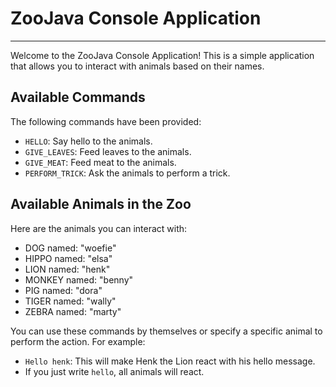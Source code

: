 # ZooJava Console Application

---

Welcome to the ZooJava Console Application! This is a simple application that allows you to interact with animals based on their names.

## Available Commands

The following commands have been provided:

- `HELLO`: Say hello to the animals.
- `GIVE_LEAVES`: Feed leaves to the animals.
- `GIVE_MEAT`: Feed meat to the animals.
- `PERFORM_TRICK`: Ask the animals to perform a trick.

## Available Animals in the Zoo

Here are the animals you can interact with:

- DOG named: "woefie"
- HIPPO named: "elsa"
- LION named: "henk"
- MONKEY named: "benny"
- PIG named: "dora"
- TIGER named: "wally"
- ZEBRA named: "marty"

You can use these commands by themselves or specify a specific animal to perform the action. For example:

- `Hello henk`: This will make Henk the Lion react with his hello message.
- If you just write `hello`, all animals will react.
